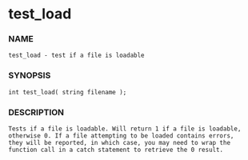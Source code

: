 # test_load

### NAME

    test_load - test if a file is loadable

### SYNOPSIS

    int test_load( string filename );

### DESCRIPTION

    Tests if a file is loadable. Will return 1 if a file is loadable,
    otherwise 0. If a file attempting to be loaded contains errors,
    they will be reported, in which case, you may need to wrap the
    function call in a catch statement to retrieve the 0 result.

